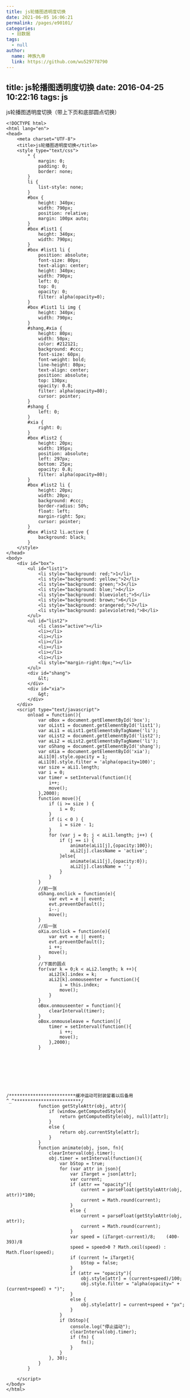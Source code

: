 ```yaml
---
title: js轮播图透明度切换
date: 2021-06-05 16:06:21
permalink: /pages/e90101/
categories: 
  - 旧数据
tags: 
  - null
author: 
  name: 神族九帝
  link: https://github.com/wu529778790
---
```

title: js轮播图透明度切换
date: 2016-04-25 10:22:16
tags: js
---

js轮播图透明度切换（带上下页和底部圆点切换）

<!--more-->

    <!DOCTYPE html>
    <html lang="en">
    <head>
        <meta charset="UTF-8">
        <title>js轮播图透明度切换</title>
        <style type="text/css">
            * {
                margin: 0;
                padding: 0;
                border: none;
            }
            li {
                list-style: none;
            }
            #box {
                height: 340px;
                width: 790px;
                position: relative;
                margin: 100px auto;
            }
            #box #list1 {
                height: 340px;
                width: 790px;
            }
            #box #list1 li {
                position: absolute;
                font-size: 80px;
                text-align: center;
                height: 340px;
                width: 790px;
                left: 0;
                top: 0;
                opacity: 0;
                filter: alpha(opacity=0);
            }
            #box #list1 li img {
                height: 340px;
                width: 790px;
            }
            #shang,#xia {
                height: 80px;
                width: 50px;
                color: #212121;
                background: #ccc;
                font-size: 60px;
                font-weight: bold;
                line-height: 80px;
                text-align: center;
                position: absolute;
                top: 130px;
                opacity: 0.8;
                filter: alpha(opacity=80);
                cursor: pointer;
            }
            #shang {
                left: 0;
            }
            #xia {
                right: 0;
            }
            #box #list2 {
                height: 20px;
                width: 195px;
                position: absolute;
                left: 297px;
                bottom: 25px;
                opacity: 0.8;
                filter: alpha(opacity=80);
            }
            #box #list2 li {
                height: 20px;
                width: 20px;
                background: #ccc;
                border-radius: 50%;
                float: left;
                margin-right: 5px;
                cursor: pointer;
            }
            #box #list2 li.active {
                background: black;
            }
        </style>
    </head>
    <body>
        <div id="box">
            <ul id="list1">
                <li style="background: red;">1</li>
                <li style="background: yellow;">2</li>
                <li style="background: green;">3</li>
                <li style="background: blue;">4</li>
                <li style="background: blueviolet;">5</li>
                <li style="background: brown;">6</li>
                <li style="background: orangered;">7</li>
                <li style="background: palevioletred;">8</li>               
            </ul>
            <ul id="list2">
                <li class="active"></li>
                <li></li>
                <li></li>
                <li></li>
                <li></li>
                <li></li>
                <li></li>
                <li style="margin-right:0px;"></li>
            </ul>
            <div id="shang">
                &lt;
            </div>
            <div id="xia">
                &gt;
            </div>
        </div>
        <script type="text/javascript">
            onload = function(){
                var oBox = document.getElementById('box');
                var oList1 = document.getElementById('list1');
                var aLi1 = oList1.getElementsByTagName('li');
                var oList2 = document.getElementById('list2');
                var aLi2 = oList2.getElementsByTagName('li');
                var oShang = document.getElementById('shang');
                var oXia = document.getElementById('xia');
                aLi1[0].style.opacity = 1;
                aLi1[0].style.filter = 'alpha(opacity=100)';
                var size = aLi1.length;
                var i = 0;
                var timer = setInterval(function(){
                    i++;
                    move();
                },2000);
                function move(){
                    if (i >= size ) {
                        i = 0;
                    }
                    if (i < 0 ) {
                        i = size - 1;
                    }
                    for (var j = 0; j < aLi1.length; j++) {
                        if (j == i) {
                            animate(aLi1[j],{opacity:100});
                            aLi2[j].className = 'active';
                        }else{
                            animate(aLi1[j],{opacity:0});
                            aLi2[j].className = '';
                        }
                    }
                }
                //前一张
                oShang.onclick = function(e){
                    var evt = e || event;
                    evt.preventDefault();
                    i--;
                    move();
                }
                //后一张
                oXia.onclick = function(e){
                    var evt = e || event;
                    evt.preventDefault();
                    i ++;
                    move();
                }
                //下面的圆点
                for(var k = 0;k < aLi2.length; k ++){
                    aLi2[k].index = k;
                    aLi2[k].onmouseenter = function(){
                        i = this.index;
                        move();
                    }
                }
                oBox.onmouseenter = function(){
                    clearInterval(timer);
                }
                oBox.onmouseleave = function(){
                    timer = setInterval(function(){
                        i ++;
                        move();
                    },2000);
                }








    /*************************缓冲运动可封装留着以后备用^_^*************************/
                function getStyleAttr(obj, attr){
                    if (window.getComputedStyle){
                        return getComputedStyle(obj, null)[attr]; 
                    }
                    else {
                        return obj.currentStyle[attr];  
                    }
                }
                function animate(obj, json, fn){
                    clearInterval(obj.timer); 
                    obj.timer = setInterval(function(){
                        var bStop = true; 
                        for (var attr in json){
                            var iTarget = json[attr]; 
                            var current;
                            if (attr == "opacity"){ 
                                current = parseFloat(getStyleAttr(obj, attr))*100;
                                current = Math.round(current);
                            }
                            else { 
                                current = parseFloat(getStyleAttr(obj, attr));
                                current = Math.round(current);
                            }
                            var speed = (iTarget-current)/8;    (400-393)/8
                            speed = speed>0 ? Math.ceil(speed) : Math.floor(speed);
                            if (current != iTarget){
                                bStop = false; 
                            }
                            if (attr == "opacity"){ 
                                obj.style[attr] = (current+speed)/100;
                                obj.style.filter = "alpha(opacity=" + (current+speed) + ")";
                            }
                            else { 
                                obj.style[attr] = current+speed + "px";
                            }
                        }
                        if (bStop){
                            console.log("停止运动");
                            clearInterval(obj.timer); 
                            if (fn) {
                                fn(); 
                            }
                        }
                    }, 30);
                }
            }

        </script>
    </body>
    </html>